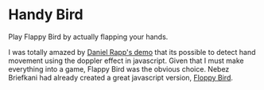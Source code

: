 Handy Bird
=========

Play Flappy Bird by actually flapping your hands. 

I was totally amazed by [Daniel Rapp's demo](https://github.com/DanielRapp/doppler) that its possible to detect hand movement using the doppler effect in javascript. Given that I must make everything into a game, Flappy Bird was the obvious choice. 
Nebez Briefkani had already created a great javascript version, [Floppy Bird](https://github.com/nebez/floppybird). 

